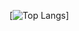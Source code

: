 
[![Top Langs](https://github-readme-stats.vercel.app/api/top-langs/?username=flashtheorie&hide=css&layout=compact)]

